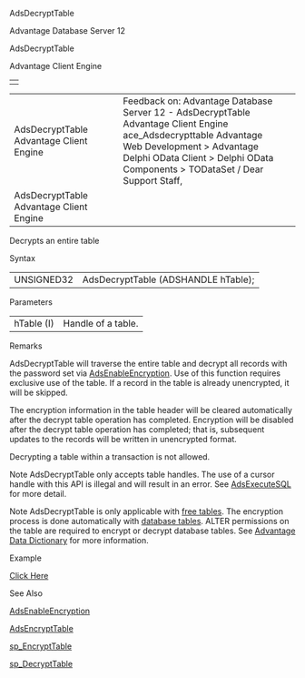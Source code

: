 AdsDecryptTable




Advantage Database Server 12  

AdsDecryptTable

Advantage Client Engine

|  |
| --- |
|  |

|  |  |  |  |  |
| --- | --- | --- | --- | --- |
| AdsDecryptTable  Advantage Client Engine |  |  | Feedback on: Advantage Database Server 12 - AdsDecryptTable Advantage Client Engine ace\_Adsdecrypttable Advantage Web Development > Advantage Delphi OData Client > Delphi OData Components > TODataSet / Dear Support Staff, |  |
| AdsDecryptTable  Advantage Client Engine |  |  |  |  |

Decrypts an entire table

Syntax

|  |  |
| --- | --- |
| UNSIGNED32 | AdsDecryptTable (ADSHANDLE hTable); |

Parameters

|  |  |
| --- | --- |
| hTable (I) | Handle of a table. |

Remarks

AdsDecryptTable will traverse the entire table and decrypt all records with the password set via [AdsEnableEncryption](ace_adsenableencryption.htm). Use of this function requires exclusive use of the table. If a record in the table is already unencrypted, it will be skipped.

The encryption information in the table header will be cleared automatically after the decrypt table operation has completed. Encryption will be disabled after the decrypt table operation has completed; that is, subsequent updates to the records will be written in unencrypted format.

Decrypting a table within a transaction is not allowed.

Note AdsDecryptTable only accepts table handles. The use of a cursor handle with this API is illegal and will result in an error. See [AdsExecuteSQL](ace_adsexecutesql.htm) for more detail.

Note AdsDecryptTable is only applicable with [free tables](javascript:hhpopuplink.TextPopup(popid_1731427715,FontFace,-1,-1,-1,-1)). The encryption process is done automatically with [database tables](javascript:hhpopuplink.TextPopup(popid_2121602366X,FontFace,-1,-1,-1,-1)). ALTER permissions on the table are required to encrypt or decrypt database tables. See [Advantage Data Dictionary](master_advantage_data_dictionary.htm) for more information.

Example

[Click Here](ace_aof_and_encryption_examples.htm#adsdecrypttable_example)

See Also

[AdsEnableEncryption](ace_adsenableencryption.htm)

[AdsEncryptTable](ace_adsencrypttable.htm)

[sp\_EncryptTable](master_sp_encrypttable.htm)

[sp\_DecryptTable](master_sp_decrypttable.htm)